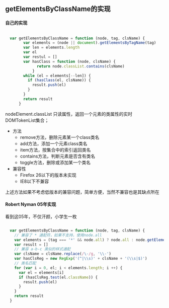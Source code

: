 ## getElementsByClassName的实现

#### 自己的实现

```javascript

  var getElementsByClassName = function (node, tag, clsName) {
        var elements = (node || document).getElementsByTagName(tag)
        var len = elements.length
        var el
        var restul = []
        var hasClass = function (node, clsName) {
              return node.classList.contains(clsName)
            }
        while (el = elements[--len]) {
          if (hasClass(el, clsName)) {
            result.push(el)
          }
        }
        return result
      }

```

  nodeElement.classList 只读属性，返回一个元素的类属性的实时 DOMTokenList集合；

  * 方法
    * remove方法，删除元素某一个class类名
    * add方法，添加一个元素class类名
    * item方法，按集合中的索引返回类名
    * contains方法，判断元素是否含有类名
    * toggle方法，删除或添加某一个类名
  * 兼容性
    * Firefox 26以下的版本未实现
    * IE8以下不兼容
  
上述方法如果不考虑低版本的兼容问题，简单方便，当然不兼容也是其缺点所在

#### Robert Nyman 05年实现

看到这05年，不仅汗颜，小学生一枚

```javascript

  var getElementsByClassName = function (node, tag, clsName) {
    // 兼容了 * 通配符，如果不支持，使用node.all
    var elements = (tag === '*' && node.all) ? node.all : node.getElementsByTagName(tag) 
    var result = []
    // 兼容 a-b-c 类似的样式通配
    var clsName = clsName.replace(/\-/g, '\\-')
    var hasClsReg = new RegExp('(^|\\s)' + clsName + '(\\s|$)')
    // 类名匹配
    for (var i = 0, el; i < elements.length; i ++) {
      var el = elements[i]
      if (hasClsReg.test(el.className)) {
        result.push(el)
      }
    }
    return result
  }

```
